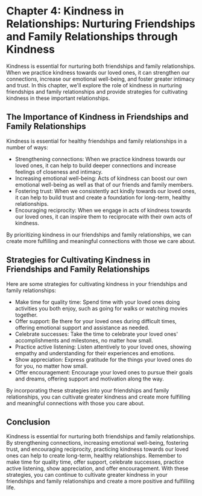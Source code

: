 Chapter 4: Kindness in Relationships: Nurturing Friendships and Family Relationships through Kindness
=====================================================================================================

Kindness is essential for nurturing both friendships and family relationships. When we practice kindness towards our loved ones, it can strengthen our connections, increase our emotional well-being, and foster greater intimacy and trust. In this chapter, we'll explore the role of kindness in nurturing friendships and family relationships and provide strategies for cultivating kindness in these important relationships.

The Importance of Kindness in Friendships and Family Relationships
------------------------------------------------------------------

Kindness is essential for healthy friendships and family relationships in a number of ways:

* Strengthening connections: When we practice kindness towards our loved ones, it can help to build deeper connections and increase feelings of closeness and intimacy.
* Increasing emotional well-being: Acts of kindness can boost our own emotional well-being as well as that of our friends and family members.
* Fostering trust: When we consistently act kindly towards our loved ones, it can help to build trust and create a foundation for long-term, healthy relationships.
* Encouraging reciprocity: When we engage in acts of kindness towards our loved ones, it can inspire them to reciprocate with their own acts of kindness.

By prioritizing kindness in our friendships and family relationships, we can create more fulfilling and meaningful connections with those we care about.

Strategies for Cultivating Kindness in Friendships and Family Relationships
---------------------------------------------------------------------------

Here are some strategies for cultivating kindness in your friendships and family relationships:

* Make time for quality time: Spend time with your loved ones doing activities you both enjoy, such as going for walks or watching movies together.
* Offer support: Be there for your loved ones during difficult times, offering emotional support and assistance as needed.
* Celebrate successes: Take the time to celebrate your loved ones' accomplishments and milestones, no matter how small.
* Practice active listening: Listen attentively to your loved ones, showing empathy and understanding for their experiences and emotions.
* Show appreciation: Express gratitude for the things your loved ones do for you, no matter how small.
* Offer encouragement: Encourage your loved ones to pursue their goals and dreams, offering support and motivation along the way.

By incorporating these strategies into your friendships and family relationships, you can cultivate greater kindness and create more fulfilling and meaningful connections with those you care about.

Conclusion
----------

Kindness is essential for nurturing both friendships and family relationships. By strengthening connections, increasing emotional well-being, fostering trust, and encouraging reciprocity, practicing kindness towards our loved ones can help to create long-term, healthy relationships. Remember to make time for quality time, offer support, celebrate successes, practice active listening, show appreciation, and offer encouragement. With these strategies, you can continue to cultivate greater kindness in your friendships and family relationships and create a more positive and fulfilling life.

